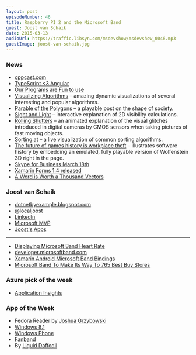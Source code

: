 ```yaml
---
layout: post
episodeNumber: 46
title: Raspberry PI 2 and the Microsoft Band 
guest: Joost van Schaik
date: 2015-03-13
audioUrl: https://traffic.libsyn.com/msdevshow/msdevshow_0046.mp3
guestImage: joost-van-schaik.jpg
---
```


### News

 - [cppcast.com](http://cppcast.com/)
 - [TypeScript <3 Angular](http://blogs.msdn.com/b/somasegar/archive/2015/03/05/typescript-lt-3-angular.aspx)
 - [Our Programs are Fun to use](http://blog.codinghorror.com/our-programs-are-fun-to-use/)
  - [Visualizing Algorithms](http://bost.ocks.org/mike/algorithms/) – amazing dynamic visualizations of several interesting and popular algorithms.
  - [Parable of the Polygons](http://ncase.me/polygons/) – a playable post on the shape of society.
  - [Sight and Light](http://ncase.me/sight-and-light/) – interactive explanation of 2D visibility calculations.
  - [Rolling Shutters](http://jasmcole.com/2014/10/12/rolling-shutters/) – an animated explanation of the visual glitches introduced in digital cameras by CMOS sensors when taking pictures of fast moving objects.
  - [Sorting.at](http://sorting.at/) – a live visualization of common sorting algorithms.
  - [The future of games history is workplace theft](http://www.polygon.com/2015/3/6/8158649/games-history-workplace-theft-internet-archive) – illustrates software history by embedding an emulated, fully playable version of Wolfenstein 3D right in the page.
 - [Skype for Business March 18th](https://www.thurrott.com/cloud/office-365/2005/skype-for-business-to-launch-march-18)
 - [Xamarin Forms 1.4 released](http://forums.xamarin.com/discussion/35451/xamarin-forms-1-4-0-released)
 - [A Word is Worth a Thousand Vectors](http://technology.stitchfix.com/blog/2015/03/11/word-is-worth-a-thousand-vectors)

### Joost van Schaik

 - [dotnetbyexample.blogspot.com](http://dotnetbyexample.blogspot.com/)
 - [@localjoost](https://twitter.com/localjoost)
 - [LinkedIn](https://www.linkedin.com/in/joostvanschaik)
 - [Microsoft MVP](http://mvp.microsoft.com/en-us/MVP/Joost%20van%20Schaik-4034925)
 - [Joost's Apps](http://www.windowsphone.com/en-us/search?q=localjoost)

----------------------

 - [Displaying Microsoft Band Heart Rate](http://dotnetbyexample.blogspot.nl/2015/02/displaying-microsoft-band-heart-rate.html)
 - [developer.microsoftband.com](http://developer.microsoftband.com/)
 - [Xamarin Android Microsoft Band Bindings](https://github.com/mattleibow/Microsoft-Band-SDK-Bindings)
 - [Microsoft Band To Make Its Way To 765 Best Buy Stores](http://www.ubergizmo.com/2015/03/microsoft-band-to-make-its-way-to-765-best-buy-stores/)

### Azure pick of the week

 - [Application Insights](http://azure.microsoft.com/en-us/services/application-insights/)

### App of the Week

 - Fedora Reader by [Joshua Grzybowski](https://twitter.com/sonofnun)
  - [Windows 8.1](http://apps.microsoft.com/windows/app/fedora-reader/3528f572-3c33-494c-a164-2e7c9dd17661)
  - [Windows Phone](http://www.windowsphone.com/s?appid=f6e20617-232a-4901-a22d-ead28b0326dc)
 - [Fanband](http://www.windowsphone.com/s?appid=4e15336b-e7f8-4fad-85f3-fbdfadb1d1e5)
  - By [Liquid Daffodil](http://liquiddaffodil.com/LiquidDaffodil/)